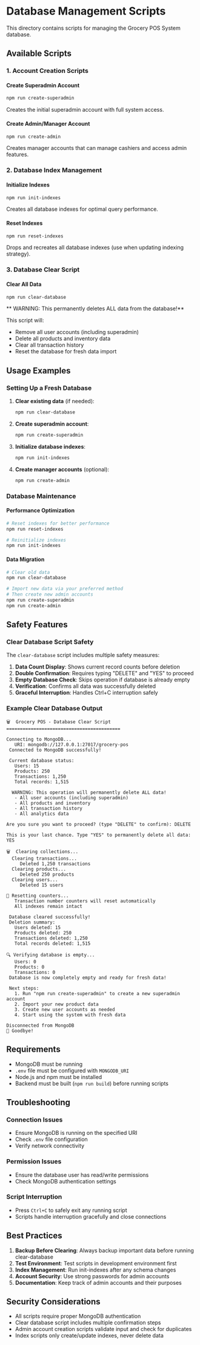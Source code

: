 # Database Management Scripts

This directory contains scripts for managing the Grocery POS System database.

## Available Scripts

### 1. Account Creation Scripts

#### Create Superadmin Account
```bash
npm run create-superadmin
```
Creates the initial superadmin account with full system access.

#### Create Admin/Manager Account
```bash
npm run create-admin
```
Creates manager accounts that can manage cashiers and access admin features.

### 2. Database Index Management

#### Initialize Indexes
```bash
npm run init-indexes
```
Creates all database indexes for optimal query performance.

#### Reset Indexes
```bash
npm run reset-indexes
```
Drops and recreates all database indexes (use when updating indexing strategy).

### 3. Database Clear Script

#### Clear All Data
```bash
npm run clear-database
```
** WARNING: This permanently deletes ALL data from the database!**

This script will:
- Remove all user accounts (including superadmin)
- Delete all products and inventory data
- Clear all transaction history
- Reset the database for fresh data import

## Usage Examples

### Setting Up a Fresh Database

1. **Clear existing data** (if needed):
   ```bash
   npm run clear-database
   ```

2. **Create superadmin account**:
   ```bash
   npm run create-superadmin
   ```

3. **Initialize database indexes**:
   ```bash
   npm run init-indexes
   ```

4. **Create manager accounts** (optional):
   ```bash
   npm run create-admin
   ```

### Database Maintenance

#### Performance Optimization
```bash
# Reset indexes for better performance
npm run reset-indexes

# Reinitialize indexes
npm run init-indexes
```

#### Data Migration
```bash
# Clear old data
npm run clear-database

# Import new data via your preferred method
# Then create new admin accounts
npm run create-superadmin
npm run create-admin
```

## Safety Features

### Clear Database Script Safety

The `clear-database` script includes multiple safety measures:

1. **Data Count Display**: Shows current record counts before deletion
2. **Double Confirmation**: Requires typing "DELETE" and "YES" to proceed
3. **Empty Database Check**: Skips operation if database is already empty
4. **Verification**: Confirms all data was successfully deleted
5. **Graceful Interruption**: Handles Ctrl+C interruption safely

### Example Clear Database Output

```
🗑️  Grocery POS - Database Clear Script
==========================================

Connecting to MongoDB...
   URI: mongodb://127.0.0.1:27017/grocery-pos
 Connected to MongoDB successfully!

 Current database status:
   Users: 15
   Products: 250
   Transactions: 1,250
   Total records: 1,515

  WARNING: This operation will permanently delete ALL data!
   - All user accounts (including superadmin)
   - All products and inventory
   - All transaction history
   - All analytics data

Are you sure you want to proceed? (type "DELETE" to confirm): DELETE

This is your last chance. Type "YES" to permanently delete all data: YES

🗑️  Clearing collections...
  Clearing transactions...
     Deleted 1,250 transactions
  Clearing products...
     Deleted 250 products
  Clearing users...
     Deleted 15 users

🔄 Resetting counters...
   Transaction number counters will reset automatically
   All indexes remain intact

 Database cleared successfully!
 Deletion summary:
   Users deleted: 15
   Products deleted: 250
   Transactions deleted: 1,250
   Total records deleted: 1,515

🔍 Verifying database is empty...
   Users: 0
   Products: 0
   Transactions: 0
 Database is now completely empty and ready for fresh data!

 Next steps:
   1. Run "npm run create-superadmin" to create a new superadmin account
   2. Import your new product data
   3. Create new user accounts as needed
   4. Start using the system with fresh data

Disconnected from MongoDB
👋 Goodbye!
```

## Requirements

- MongoDB must be running
- `.env` file must be configured with `MONGODB_URI`
- Node.js and npm must be installed
- Backend must be built (`npm run build`) before running scripts

## Troubleshooting

### Connection Issues
- Ensure MongoDB is running on the specified URI
- Check `.env` file configuration
- Verify network connectivity

### Permission Issues
- Ensure the database user has read/write permissions
- Check MongoDB authentication settings

### Script Interruption
- Press `Ctrl+C` to safely exit any running script
- Scripts handle interruption gracefully and close connections

## Best Practices

1. **Backup Before Clearing**: Always backup important data before running clear-database
2. **Test Environment**: Test scripts in development environment first
3. **Index Management**: Run init-indexes after any schema changes
4. **Account Security**: Use strong passwords for admin accounts
5. **Documentation**: Keep track of admin accounts and their purposes

## Security Considerations

- All scripts require proper MongoDB authentication
- Clear database script includes multiple confirmation steps
- Admin account creation scripts validate input and check for duplicates
- Index scripts only create/update indexes, never delete data